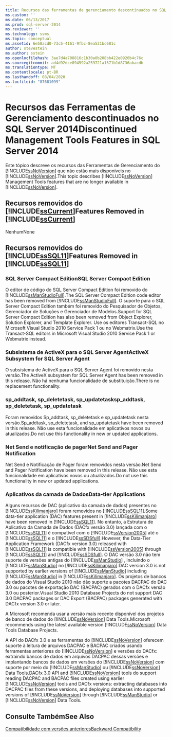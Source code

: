 ```yaml
---
title: Recursos das ferramentas de gerenciamento descontinuados no SQL Server 2014 | Microsoft Docs
ms.custom: ''
ms.date: 06/13/2017
ms.prod: sql-server-2014
ms.reviewer: ''
ms.technology: ssms
ms.topic: conceptual
ms.assetid: 6e58acd0-73c5-4161-9fbc-8ea531bc681c
author: stevestein
ms.author: sstein
ms.openlocfilehash: 3ae7d4a708816c1b30a0b208bb422e0920b4c76c
ms.sourcegitcommit: ad4d92dce894592a259721a1571b1d8736abacdb
ms.translationtype: MT
ms.contentlocale: pt-BR
ms.lasthandoff: 08/04/2020
ms.locfileid: "87681099"
---
```

# <a name="discontinued-management-tools-features-in-sql-server-2014"></a><span data-ttu-id="31236-102">Recursos das Ferramentas de Gerenciamento descontinuados no SQL Server 2014</span><span class="sxs-lookup"><span data-stu-id="31236-102">Discontinued Management Tools Features in SQL Server 2014</span></span>
  <span data-ttu-id="31236-103">Este tópico descreve os recursos das Ferramentas de Gerenciamento do [!INCLUDE[ssNoVersion](../includes/ssnoversion-md.md)] que não estão mais disponíveis no [!INCLUDE[ssNoVersion](../includes/ssnoversion-md.md)].</span><span class="sxs-lookup"><span data-stu-id="31236-103">This topic describes [!INCLUDE[ssNoVersion](../includes/ssnoversion-md.md)] Management Tools features that are no longer available in [!INCLUDE[ssNoVersion](../includes/ssnoversion-md.md)].</span></span>  
  
## <a name="features-removed-in-sscurrent"></a><span data-ttu-id="31236-104">Recursos removidos do [!INCLUDE[ssCurrent](../includes/sscurrent-md.md)]</span><span class="sxs-lookup"><span data-stu-id="31236-104">Features Removed in [!INCLUDE[ssCurrent](../includes/sscurrent-md.md)]</span></span>  
 <span data-ttu-id="31236-105">Nenhum</span><span class="sxs-lookup"><span data-stu-id="31236-105">None</span></span>  
  
## <a name="features-removed-in-sssql11"></a><span data-ttu-id="31236-106">Recursos removidos do [!INCLUDE[ssSQL11](../includes/sssql11-md.md)]</span><span class="sxs-lookup"><span data-stu-id="31236-106">Features Removed in [!INCLUDE[ssSQL11](../includes/sssql11-md.md)]</span></span>  
  
### <a name="sql-server-compact-edition"></a><span data-ttu-id="31236-107">SQL Server Compact Edition</span><span class="sxs-lookup"><span data-stu-id="31236-107">SQL Server Compact Edition</span></span>  
 <span data-ttu-id="31236-108">O editor de código do SQL Server Compact Edition foi removido do [!INCLUDE[ssManStudioFull](../includes/ssmanstudiofull-md.md)].</span><span class="sxs-lookup"><span data-stu-id="31236-108">The SQL Server Compact Edition code editor has been removed from [!INCLUDE[ssManStudioFull](../includes/ssmanstudiofull-md.md)].</span></span> <span data-ttu-id="31236-109">O suporte para o SQL Server Compact Edition também foi removido do Pesquisador de Objetos, Gerenciador de Soluções e Gerenciador de Modelos.</span><span class="sxs-lookup"><span data-stu-id="31236-109">Support for SQL Server Compact Edition has also been removed from Object Explorer, Solution Explorer, and Template Explorer.</span></span> <span data-ttu-id="31236-110">Use os editores Transact-SQL no Microsoft Visual Studio 2010 Service Pack 1 ou no Webmatrix.</span><span class="sxs-lookup"><span data-stu-id="31236-110">Use the Transact-SQL editors in Microsoft Visual Studio 2010 Service Pack 1 or Webmatrix instead.</span></span>  
  
### <a name="activex-subsystem-for-sql-server-agent"></a><span data-ttu-id="31236-111">Subsistema de ActiveX para o SQL Server Agent</span><span class="sxs-lookup"><span data-stu-id="31236-111">ActiveX Subsystem for SQL Server Agent</span></span>  
 <span data-ttu-id="31236-112">O subsistema de ActiveX para o SQL Server Agent foi removido nesta versão.</span><span class="sxs-lookup"><span data-stu-id="31236-112">The ActiveX subsystem for SQL Server Agent has been removed in this release.</span></span> <span data-ttu-id="31236-113">Não há nenhuma funcionalidade de substituição.</span><span class="sxs-lookup"><span data-stu-id="31236-113">There is no replacement functionality.</span></span>  
  
### <a name="sp_addtask-sp_deletetask-sp_updatetask"></a><span data-ttu-id="31236-114">sp_addtask, sp_deletetask, sp_updatetask</span><span class="sxs-lookup"><span data-stu-id="31236-114">sp_addtask, sp_deletetask, sp_updatetask</span></span>  
 <span data-ttu-id="31236-115">Foram removidos Sp_addtask, sp_deletetask e sp_updatetask nesta versão.</span><span class="sxs-lookup"><span data-stu-id="31236-115">Sp_addtask, sp_deletetask, and sp_updatetask have been removed in this release.</span></span> <span data-ttu-id="31236-116">Não use esta funcionalidade em aplicativos novos ou atualizados.</span><span class="sxs-lookup"><span data-stu-id="31236-116">Do not use this functionality in new or updated applications.</span></span>  
  
### <a name="net-send-and-pager-notification"></a><span data-ttu-id="31236-117">Net Send e notificação de pager</span><span class="sxs-lookup"><span data-stu-id="31236-117">Net Send and Pager Notification</span></span>  
 <span data-ttu-id="31236-118">Net Send e Notificação de Pager foram removidos nesta versão.</span><span class="sxs-lookup"><span data-stu-id="31236-118">Net Send and Pager Notification have been removed in this release.</span></span> <span data-ttu-id="31236-119">Não use esta funcionalidade em aplicativos novos ou atualizados.</span><span class="sxs-lookup"><span data-stu-id="31236-119">Do not use this functionality in new or updated applications.</span></span>  
  
### <a name="data-tier-applications"></a><span data-ttu-id="31236-120">Aplicativos da camada de Dados</span><span class="sxs-lookup"><span data-stu-id="31236-120">Data-tier Applications</span></span>  
 <span data-ttu-id="31236-121">Alguns recursos de DAC (aplicativo da camada de dados) presentes no [!INCLUDE[ssKilimanjaro](../includes/sskilimanjaro-md.md)] foram removidos no [!INCLUDE[ssSQL11](../includes/sssql11-md.md)].</span><span class="sxs-lookup"><span data-stu-id="31236-121">Some data-tier application (DAC) features present in [!INCLUDE[ssKilimanjaro](../includes/sskilimanjaro-md.md)] have been removed in [!INCLUDE[ssSQL11](../includes/sssql11-md.md)].</span></span> <span data-ttu-id="31236-122">No entanto, a Estrutura de Aplicativo da Camada de Dados (DACfx versão 3.0) lançada com o [!INCLUDE[ssSQL11](../includes/sssql11-md.md)] é compatível com o [!INCLUDE[ssVersion2005](../includes/ssversion2005-md.md)] até o [!INCLUDE[ssSQL11](../includes/sssql11-md.md)] e o [!INCLUDE[ssSDSfull](../includes/sssdsfull-md.md)].</span><span class="sxs-lookup"><span data-stu-id="31236-122">However, the Data-Tier Application Framework (DACfx version 3.0) released with [!INCLUDE[ssSQL11](../includes/sssql11-md.md)] is compatible with [!INCLUDE[ssVersion2005](../includes/ssversion2005-md.md)] through [!INCLUDE[ssSQL11](../includes/sssql11-md.md)] and [!INCLUDE[ssSDSfull](../includes/sssdsfull-md.md)].</span></span> <span data-ttu-id="31236-123">O DAC versão 3.0 não tem suporte de versões antigas do [!INCLUDE[ssManStudio](../includes/ssmanstudio-md.md)] , incluindo o [!INCLUDE[ssManStudio](../includes/ssmanstudio-md.md)] no [!INCLUDE[ssKilimanjaro](../includes/sskilimanjaro-md.md)].</span><span class="sxs-lookup"><span data-stu-id="31236-123">DAC version 3.0 is not supported by earlier versions of [!INCLUDE[ssManStudio](../includes/ssmanstudio-md.md)] including [!INCLUDE[ssManStudio](../includes/ssmanstudio-md.md)] in [!INCLUDE[ssKilimanjaro](../includes/sskilimanjaro-md.md)].</span></span> <span data-ttu-id="31236-124">Os projetos de bancos de dados do Visual Studio 2010 não dão suporte a pacotes DACPAC do DAC 3.0 ou pacotes de exportação DAC (BACPAC) gerados com o DACfx versão 3.0 ou posterior.</span><span class="sxs-lookup"><span data-stu-id="31236-124">Visual Studio 2010 Database Projects do not support DAC 3.0 DACPAC packages or DAC Export (BACPAC) packages generated with DACfx version 3.0 or later.</span></span>  
  
 <span data-ttu-id="31236-125">A Microsoft recomenda usar a versão mais recente disponível dos projetos de banco de dados do [!INCLUDE[ssNoVersion](../includes/ssnoversion-md.md)] Data Tools.</span><span class="sxs-lookup"><span data-stu-id="31236-125">Microsoft recommends using the latest available version [!INCLUDE[ssNoVersion](../includes/ssnoversion-md.md)] Data Tools Database Projects.</span></span>  
  
 <span data-ttu-id="31236-126">A API do DACfx 3.0 e as ferramentas do [!INCLUDE[ssNoVersion](../includes/ssnoversion-md.md)] oferecem suporte à leitura de arquivos DACPAC e BACPAC criados usando ferramentas anteriores do [!INCLUDE[ssNoVersion](../includes/ssnoversion-md.md)] e versões do DACfx: extraindo bancos de dados em arquivos DACPAC dessas versões e implantando bancos de dados em versões do [!INCLUDE[ssNoVersion](../includes/ssnoversion-md.md)] com suporte por meio do [!INCLUDE[ssManStudio](../includes/ssmanstudio-md.md)] ou [!INCLUDE[ssNoVersion](../includes/ssnoversion-md.md)] Data Tools.</span><span class="sxs-lookup"><span data-stu-id="31236-126">DACfx 3.0 API and [!INCLUDE[ssNoVersion](../includes/ssnoversion-md.md)] tools do support reading DACPAC and BACPAC files created using earlier [!INCLUDE[ssNoVersion](../includes/ssnoversion-md.md)] tools and DACfx versions: extracting databases into DACPAC files from these versions, and deploying databases into supported versions of [!INCLUDE[ssNoVersion](../includes/ssnoversion-md.md)] through [!INCLUDE[ssManStudio](../includes/ssmanstudio-md.md)] or [!INCLUDE[ssNoVersion](../includes/ssnoversion-md.md)] Data Tools.</span></span>  
  
## <a name="see-also"></a><span data-ttu-id="31236-127">Consulte Também</span><span class="sxs-lookup"><span data-stu-id="31236-127">See Also</span></span>  
 [<span data-ttu-id="31236-128">Compatibilidade com versões anteriores</span><span class="sxs-lookup"><span data-stu-id="31236-128">Backward Compatibility</span></span>](../../2014/getting-started/backward-compatibility.md)  
  
  
